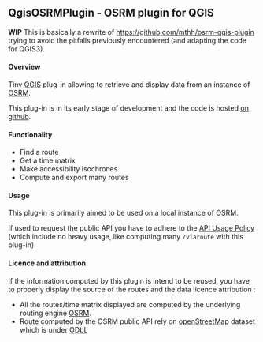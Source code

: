 ## QgisOSRMPlugin - OSRM plugin for QGIS
**WIP**
This is basically a rewrite of https://github.com/mthh/osrm-qgis-plugin trying to avoid the pitfalls previously encountered (and adapting the code for QGIS3).


#### Overview

Tiny [QGIS](http://project-osrm.org/) plug-in allowing to retrieve and display data from an instance of  [OSRM](http://project-osrm.org/).

This plug-in is in its early stage of development and the code is hosted [on github](https://github.com/mthh/QgisOSRMplugin).


#### Functionality

- Find a route
- Get a time matrix
- Make accessibility isochrones
- Compute and export many routes


#### Usage

This plug-in is primarily aimed to be used on a local instance of OSRM.

If used to request the public API you have to adhere to the [API Usage Policy](https://github.com/Project-OSRM/osrm-backend/wiki/Api-usage-policy) (which include no heavy usage, like computing many `/viaroute` with this plug-in)

<!-- #### Example

Images of this page are displayed on OpenStreetMap tiles (© OpenStreetMap contributors) and route computations were done with Open Source Routing Machine. -->

#### Licence and attribution

If the information computed by this plugin is intend to be reused, you have to properly display the source of the routes and the data licence attribution :

- All the routes/time matrix displayed are computed by the underlying routing engine [OSRM](http://project-osrm.org/).
- Route computed by the OSRM public API rely on [openStreetMap](http://www.openstreetmap.org/copyright) dataset which is under [ODbL](http://www.openstreetmap.org/copyright)
